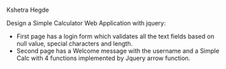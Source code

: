 Kshetra Hegde

Design a Simple Calculator Web Application with jquery:

- First page has a login form which validates all the text fields based on null value, special characters and length.
- Second page has a Welcome message with the username and a Simple Calc with 4 functions implemented by Jquery arrow function.
